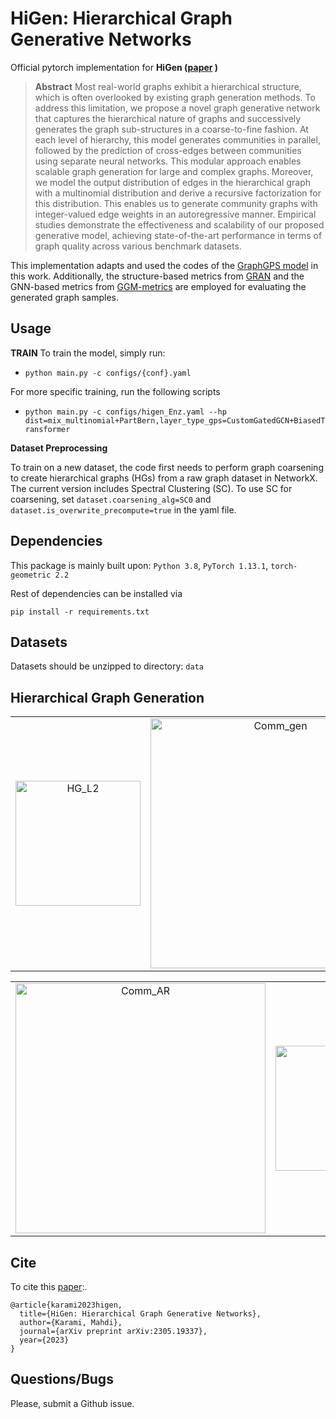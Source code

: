 # HiGen: Hierarchical Graph Generative Networks
Official pytorch implementation for
**HiGen ([paper](https://arxiv.org/abs/2305.19337) )**

> **Abstract**
Most real-world graphs exhibit a hierarchical structure, which is often overlooked by existing graph generation methods.
To address this limitation, we propose a novel graph generative network that captures the hierarchical nature of graphs and successively generates the graph sub-structures in a coarse-to-fine fashion.
At each level of hierarchy, this model generates communities in parallel, followed by the prediction of cross-edges between communities using separate neural networks.
This modular approach enables scalable graph generation for large and complex graphs.
Moreover, we model the output distribution of edges in the hierarchical graph with a multinomial distribution and derive a recursive factorization for this distribution.
This enables us to generate  community graphs with integer-valued edge weights in an autoregressive manner.
Empirical studies demonstrate the effectiveness and scalability of our proposed generative model, achieving state-of-the-art performance in terms of graph quality across various benchmark datasets.

This implementation adapts and used the codes of the [GraphGPS model](https://github.com/rampasek/GraphGPS) in this work.
Additionally, the structure-based metrics from [GRAN](https://github.com/lrjconan/GRAN) and the GNN-based metrics from [GGM-metrics](https://github.com/uoguelph-mlrg/GGM-metrics) are employed for evaluating the generated graph samples.

## Usage
**TRAIN**
To train the model, simply run:
- ```python main.py -c configs/{conf}.yaml```

For more specific training, run the following scripts
- ```python main.py -c configs/higen_Enz.yaml --hp dist=mix_multinomial+PartBern,layer_type_gps=CustomGatedGCN+BiasedTransformer```

**Dataset Preprocessing**

To train on a new dataset, the code first needs to perform graph coarsening to create hierarchical graphs (HGs) from a raw graph dataset in NetworkX. The current version includes Spectral Clustering (SC). To use SC for coarsening, set `dataset.coarsening_alg=SC0` and `dataset.is_overwrite_precompute=true` in the yaml file.

## Dependencies
This package is mainly built upon:
`Python 3.8`, `PyTorch 1.13.1`, `torch-geometric 2.2`

Rest of  dependencies can be installed via

  ```pip install -r requirements.txt```

## Datasets
Datasets should be unzipped to directory: `data`

## Hierarchical Graph Generation

| |  | |
| :---: | :---: | :---: |
|<img width="200" alt="HG_L2" src="_img/HG_L2.png">  | <img width="400" alt="Comm_gen" src="_img/Comm_gen.png">| <img width="400" alt="BP_gen" src="_img/BP_gen.png">|

| |  |
| :---: | :---: |
|<img width="400" alt="Comm_AR" src="_img/Comm_AR.png">	| <img width="200" alt="mnbn" src="_img/mnbn.png"> |

## Cite
To cite this [paper](https://arxiv.org/abs/2305.19337):.

```
@article{karami2023higen,
  title={HiGen: Hierarchical Graph Generative Networks},
  author={Karami, Mahdi},
  journal={arXiv preprint arXiv:2305.19337},
  year={2023}
}

```

## Questions/Bugs
Please, submit a Github issue.
